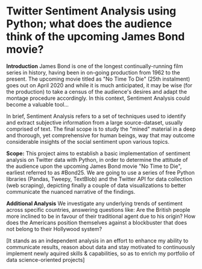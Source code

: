 # Twitter Sentiment Analysis using Python; what does the audience think of the upcoming James Bond movie?

**Introduction**
James Bond is one of the longest continually-running film series in history, having been in on-going production from 1962 to the present. The upcoming movie titled as "No Time To Die" (25th instalment) goes out on April 2020 and while it is much anticipated, it may be wise (for the production) to take a census of the audience's desires and adapt the montage procedure accordingly. In this context, Sentiment Analysis could become a valuable tool...

In brief, Sentiment Analysis refers to a set of techniques used to identify and extract subjective information from a large source-dataset, usually comprised of text. The final scope is to study the "mined" material in a deep and thorough, yet comprehensive for human beings, way that may outcome considerable insights of the social sentiment upon various topics.

**Scope:** This project aims to establish a basic implementation of sentiment analysis on Twitter data with Python, in order to determine the attitude of the audience upon the upcoming James Bond movie "No Time to Die", earliest referred to as #Bond25. We are going to use a series of free Python libraries (Pandas, Tweepy, TextBlob) and the Twitter API for data collection (web scraping), depicting finally a couple of data visualizations to better communicate the nuanced narrative of the findings.

**Additional Analysis**
We investigate any underlying trends of sentiment across specific countries, answering questions like: Are the British people more inclined to be in favour of their traditional agent due to his origin? How does the Americans position themselves against a blockbuster that does not belong to their Hollywood system?

[It stands as an independent analysis in an effort to enhance my ability to communicate results, reason about data and stay motivated to continuously implement newly aquired skills & capabilities, so as to enrich my portfolio of data science-oriented projects]
